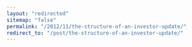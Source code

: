 ```yaml
---
layout: "redirected"
sitemap: "false"
permalink: "/2012/11/the-structure-of-an-investor-update/"
redirect_to: "/post/the-structure-of-an-investor-update/"
---
```




